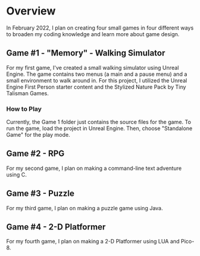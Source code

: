 # Overview
In February 2022, I plan on creating four small games in four different ways to broaden my coding knowledge and learn more about game design.

## Game #1 - "Memory" - Walking Simulator
For my first game, I've created a small walking simulator using Unreal Engine. The game contains two menus (a main and a pause menu) and a small environment to walk around in. For this project, I utilized the Unreal Engine First Person starter content and the Stylized Nature Pack by Tiny Talisman Games. 
### How to Play
Currently, the Game 1 folder just contains the source files for the game. To run the game, load the project in Unreal Engine. Then, choose "Standalone Game" for the play mode. 

## Game #2 - RPG
For my second game, I plan on making a command-line text adventure using C.

## Game #3 - Puzzle
For my third game, I plan on making a puzzle game using Java.

## Game #4 - 2-D Platformer
For my fourth game, I plan on making a 2-D Platformer using LUA and Pico-8.
